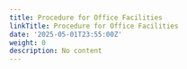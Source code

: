 ```yaml
---
title: Procedure for Office Facilities
linkTitle: Procedure for Office Facilities
date: '2025-05-01T23:55:00Z'
weight: 0
description: No content
---
```



